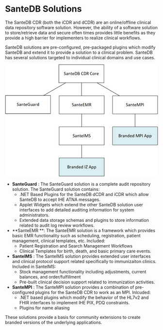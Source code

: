 # SanteDB Solutions

The SanteDB CDR (both the iCDR and dCDR) are an online/offline clinical data repository software solution. However, the ability of a software solution to store/retrieve data and secure often times provides little benefits as they provide a high barrier for implementers to realize clinical workflows.

SanteDB solutions are pre-configured, pre-packaged plugins which modify SanteDB and extend it to provide a solution to a clinical problem. SanteDB has several solutions targeted to individual clinical domains and use cases. 

![](<../../.gitbook/assets/image (188).png>)

* **SanteGuard** : The SanteGuard solution is a complete audit repository solution. The SanteGuard solution contains:
  * .NET Based Plugins for the SanteDB dCDR and iCDR which allow SanteDB to accept IHE ATNA messages.
  * Applet Widgets which extend the other SanteDB solution user interfaces to add detailed auditing information for system administrators.
  * Extended data storage schemas and plugins to store information related to audit log review workflows.
* **SanteEMR **: The SanteEMR solution is a framework which provides basic EMR functionality such as scheduling, registration, patient management, clinical templates, etc. Included:
  * Patient Registration and Search Management Workflows
  * Clinical Templates for birth, death, and basic primary care events.
* **SanteIMS** : The SanteIMS solution provides extended user interfaces and clinical protocol support related specifically to immunizaiton clinics. Included in SanteIMS:
  * Stock management functionality including adjustments, current balances, and order/fulfillment
  * Pre-built clinical decision support related to immunization activities.
* **SanteMPI** : The SanteMPI solution provides a combination of pre-configured plugins for the SanteDB CDR to work as an MPI. Inlcuded:
  * .NET based plugins which modify the behavior of the HL7v2 and FHIR interfaces to implement IHE PIX, PDQ constraints.
  * Plugins for name aliasing 

These solutions provide a basis for community extensions to create branded versions of the underlying applications.
